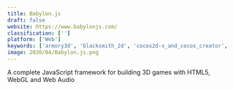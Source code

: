 ```yaml
---
title: Babylon.js
draft: false 
website: https://www.babylonjs.com/
classification: ['']
platform: ['Web']
keywords: ['armory3d', 'blacksmith_2d', 'cocos2d-x_and_cocos_creator', 'construct_2', 'crafty.js', 'esenthel', 'gdevelop', 'impact', 'jmonkeyengine', 'monogame', 'phaser', 'pixi.js', 'playcanvas', 'starling_js', 'three.js', 'tombstone_engine', 'unity', 'unity3d', 'unreal_engine', 'urho3d', 'whitestorm.js']
image: 2020/04/Babylon.js.png
---
```

A complete JavaScript framework for building 3D games with HTML5, WebGL and Web Audio